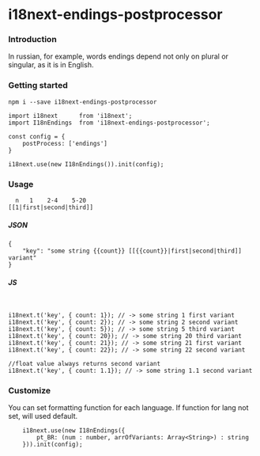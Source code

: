 # i18next-endings-postprocessor

### Introduction
In russian, for example, words endings depend not only on plural or singular, as it is in English.

### Getting started

```
npm i --save i18next-endings-postprocessor
```
```
import i18next      from 'i18next';
import I18nEndings  from 'i18next-endings-postprocessor';

const config = {
	postProcess: ['endings']
}

i18next.use(new I18nEndings()).init(config);

```

### Usage
```
  n   1    2-4    5-20 
[[1|first|second|third]]
```

##### JSON
```
{
	"key": "some string {{count}} [[{{count}}|first|second|third]] variant"
}
```

##### JS
```


i18next.t('key', { count: 1}); // -> some string 1 first variant
i18next.t('key', { count: 2}); // -> some string 2 second variant
i18next.t('key', { count: 5}); // -> some string 5 third variant
i18next.t('key', { count: 20}); // -> some string 20 third variant
i18next.t('key', { count: 21}); // -> some string 21 first variant
i18next.t('key', { count: 22}); // -> some string 22 second variant

//float value always returns second variant
i18next.t('key', { count: 1.1}); // -> some string 1.1 second variant

```


### Customize
You can set formatting function for each language. If function for lang not set, will used default.
```
	i18next.use(new I18nEndings({
		pt_BR: (num : number, arrOfVariants: Array<String>) : string
	})).init(config);
```